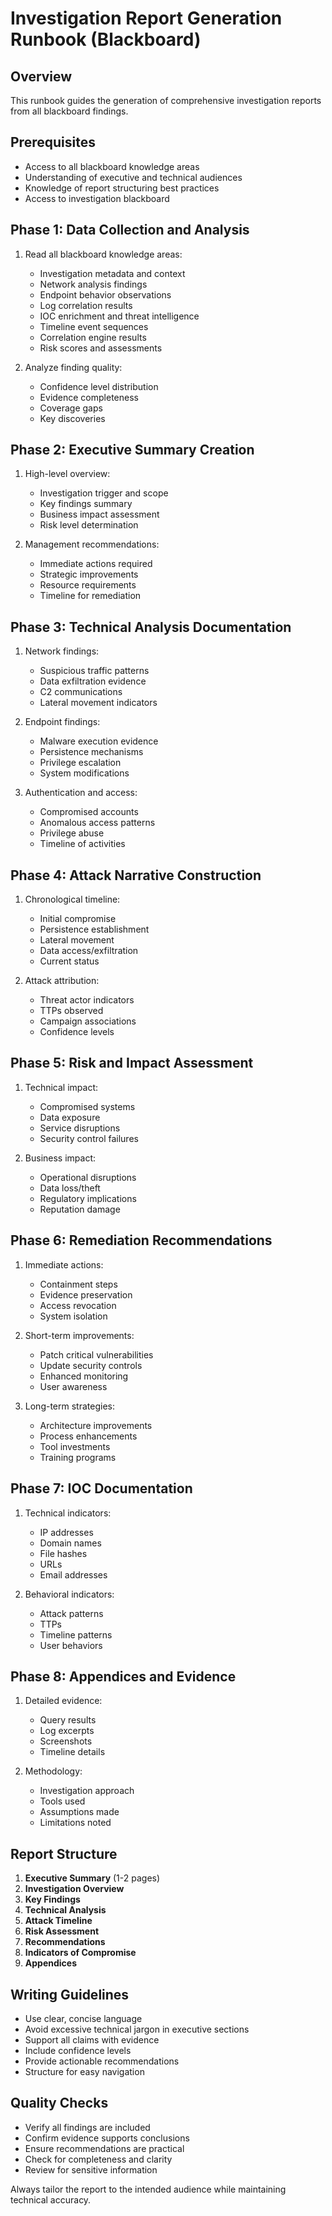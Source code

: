 # Investigation Report Generation Runbook (Blackboard)

## Overview
This runbook guides the generation of comprehensive investigation reports from all blackboard findings.

## Prerequisites
- Access to all blackboard knowledge areas
- Understanding of executive and technical audiences
- Knowledge of report structuring best practices
- Access to investigation blackboard

## Phase 1: Data Collection and Analysis
1. Read all blackboard knowledge areas:
   - Investigation metadata and context
   - Network analysis findings
   - Endpoint behavior observations
   - Log correlation results
   - IOC enrichment and threat intelligence
   - Timeline event sequences
   - Correlation engine results
   - Risk scores and assessments

2. Analyze finding quality:
   - Confidence level distribution
   - Evidence completeness
   - Coverage gaps
   - Key discoveries

## Phase 2: Executive Summary Creation
1. High-level overview:
   - Investigation trigger and scope
   - Key findings summary
   - Business impact assessment
   - Risk level determination

2. Management recommendations:
   - Immediate actions required
   - Strategic improvements
   - Resource requirements
   - Timeline for remediation

## Phase 3: Technical Analysis Documentation
1. Network findings:
   - Suspicious traffic patterns
   - Data exfiltration evidence
   - C2 communications
   - Lateral movement indicators

2. Endpoint findings:
   - Malware execution evidence
   - Persistence mechanisms
   - Privilege escalation
   - System modifications

3. Authentication and access:
   - Compromised accounts
   - Anomalous access patterns
   - Privilege abuse
   - Timeline of activities

## Phase 4: Attack Narrative Construction
1. Chronological timeline:
   - Initial compromise
   - Persistence establishment
   - Lateral movement
   - Data access/exfiltration
   - Current status

2. Attack attribution:
   - Threat actor indicators
   - TTPs observed
   - Campaign associations
   - Confidence levels

## Phase 5: Risk and Impact Assessment
1. Technical impact:
   - Compromised systems
   - Data exposure
   - Service disruptions
   - Security control failures

2. Business impact:
   - Operational disruptions
   - Data loss/theft
   - Regulatory implications
   - Reputation damage

## Phase 6: Remediation Recommendations
1. Immediate actions:
   - Containment steps
   - Evidence preservation
   - Access revocation
   - System isolation

2. Short-term improvements:
   - Patch critical vulnerabilities
   - Update security controls
   - Enhanced monitoring
   - User awareness

3. Long-term strategies:
   - Architecture improvements
   - Process enhancements
   - Tool investments
   - Training programs

## Phase 7: IOC Documentation
1. Technical indicators:
   - IP addresses
   - Domain names
   - File hashes
   - URLs
   - Email addresses

2. Behavioral indicators:
   - Attack patterns
   - TTPs
   - Timeline patterns
   - User behaviors

## Phase 8: Appendices and Evidence
1. Detailed evidence:
   - Query results
   - Log excerpts
   - Screenshots
   - Timeline details

2. Methodology:
   - Investigation approach
   - Tools used
   - Assumptions made
   - Limitations noted

## Report Structure
1. **Executive Summary** (1-2 pages)
2. **Investigation Overview**
3. **Key Findings**
4. **Technical Analysis**
5. **Attack Timeline**
6. **Risk Assessment**
7. **Recommendations**
8. **Indicators of Compromise**
9. **Appendices**

## Writing Guidelines
- Use clear, concise language
- Avoid excessive technical jargon in executive sections
- Support all claims with evidence
- Include confidence levels
- Provide actionable recommendations
- Structure for easy navigation

## Quality Checks
- Verify all findings are included
- Confirm evidence supports conclusions
- Ensure recommendations are practical
- Check for completeness and clarity
- Review for sensitive information

Always tailor the report to the intended audience while maintaining technical accuracy.